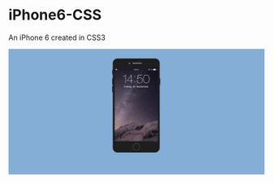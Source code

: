 # iPhone6-CSS
An iPhone 6 created in CSS3

![Screenshot](https://raw.githubusercontent.com/DaBhai13/iPhone6-CSS/master/img/iphone-screenshot.png)
